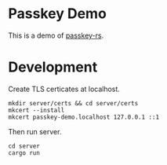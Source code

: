 # Passkey Demo
This is a demo of [passkey-rs](https://github.com/1Password/passkey-rs).

# Development
Create TLS certicates at localhost.
```
mkdir server/certs && cd server/certs
mkcert --install
mkcert passkey-demo.localhost 127.0.0.1 ::1
```

Then run server.
```
cd server
cargo run
```
